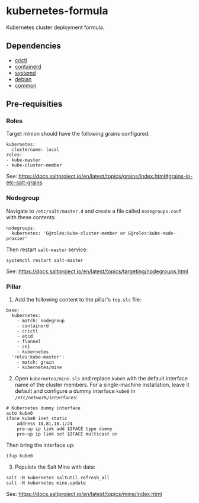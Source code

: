kubernetes-formula
==================

Kubernetes cluster deployment formula.

## Dependencies

* [crictl](../../../crictl-formula)
* [containerd](../../../containerd-formula)
* [systemd](../../../systemd-formula)
* [debian](../../../debian-formula)
* [common](../../../salt-common)


## Pre-requisities

### Roles

Target minion should have the following grains configured:

```
kubernetes:
  clustername: local
roles:
- kube-master
- kube-cluster-member
```

See: https://docs.saltproject.io/en/latest/topics/grains/index.html#grains-in-etc-salt-grains

### Nodegroup

Navigate to `/etc/salt/master.d` and create a file called `nodegroups.conf` with these contents:

```
nodegroups:
  kubernetes: 'G@roles:kube-cluster-member or G@roles:kube-node-proxier'
```

Then restart `salt-master` service:

```shell
systemctl restart salt-master
```

See: https://docs.saltproject.io/en/latest/topics/targeting/nodegroups.html

### Pillar

1. Add the following content to the pillar's `top.sls` file:

```
base:
  kubernetes:
    - match: nodegroup
    - containerd
    - crictl
    - etcd
    - flannel
    - cni
    - kubernetes
  'roles:kube-master':
    - match: grain
    - kubernetes/mine
```

2. Open `kubernetes/mine.sls` and replace `kube0` with the default interface name of the cluster members.
For a single-machine installation, leave it default and configure a dummy interface `kube0` in `/etc/network/interfaces`:

```
# Kubernetes dummy interface
auto kube0
iface kube0 inet static
	address 10.81.10.1/24
	pre-up ip link add $IFACE type dummy
	pre-up ip link set $IFACE multicast on
```

Then bring the interface up:

```shell
ifup kube0
```

3. Populate the Salt Mine with data:

```shell
salt -N kubernetes saltutil.refresh_all
salt -N kubernetes mine.update
```

See: https://docs.saltproject.io/en/latest/topics/mine/index.html